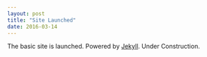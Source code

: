 ```yaml
---
layout: post
title: "Site Launched"
date: 2016-03-14
---
```


The basic site is launched. Powered by [Jekyll](http://jekyllrb.com). Under Construction.